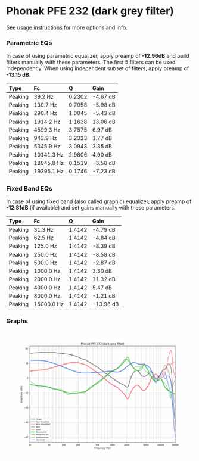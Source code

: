 # Phonak PFE 232 (dark grey filter)
See [usage instructions](https://github.com/jaakkopasanen/AutoEq#usage) for more options and info.

### Parametric EQs
In case of using parametric equalizer, apply preamp of **-12.96dB** and build filters manually
with these parameters. The first 5 filters can be used independently.
When using independent subset of filters, apply preamp of **-13.15 dB**.

| Type    | Fc         |      Q | Gain     |
|:--------|:-----------|:-------|:---------|
| Peaking | 39.2 Hz    | 0.2302 | -4.67 dB |
| Peaking | 139.7 Hz   | 0.7058 | -5.98 dB |
| Peaking | 290.4 Hz   | 1.0045 | -5.43 dB |
| Peaking | 1914.2 Hz  | 1.1638 | 13.06 dB |
| Peaking | 4599.3 Hz  | 3.7575 | 6.97 dB  |
| Peaking | 943.9 Hz   | 3.2323 | 1.77 dB  |
| Peaking | 5345.9 Hz  | 3.0943 | 3.35 dB  |
| Peaking | 10141.3 Hz | 2.9806 | 4.90 dB  |
| Peaking | 18945.8 Hz | 0.1519 | -3.58 dB |
| Peaking | 19395.1 Hz | 0.1746 | -7.23 dB |

### Fixed Band EQs
In case of using fixed band (also called graphic) equalizer, apply preamp of **-12.81dB**
(if available) and set gains manually with these parameters.

| Type    | Fc         |      Q | Gain      |
|:--------|:-----------|:-------|:----------|
| Peaking | 31.3 Hz    | 1.4142 | -4.79 dB  |
| Peaking | 62.5 Hz    | 1.4142 | -4.84 dB  |
| Peaking | 125.0 Hz   | 1.4142 | -8.39 dB  |
| Peaking | 250.0 Hz   | 1.4142 | -8.58 dB  |
| Peaking | 500.0 Hz   | 1.4142 | -2.87 dB  |
| Peaking | 1000.0 Hz  | 1.4142 | 3.30 dB   |
| Peaking | 2000.0 Hz  | 1.4142 | 11.32 dB  |
| Peaking | 4000.0 Hz  | 1.4142 | 5.47 dB   |
| Peaking | 8000.0 Hz  | 1.4142 | -1.21 dB  |
| Peaking | 16000.0 Hz | 1.4142 | -13.96 dB |

### Graphs
![](./Phonak%20PFE%20232%20(dark%20grey%20filter).png)